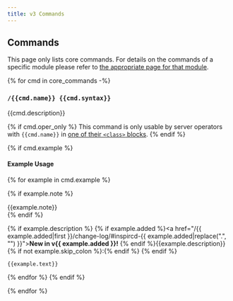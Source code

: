 ```yaml
---
title: v3 Commands
---
```


## Commands

This page only lists core commands. For details on the commands of a specific module please refer to [the appropriate page for that module](/3/modules).

{% for cmd in core_commands -%}
### `/{{cmd.name}} {{cmd.syntax}}`

{{cmd.description}}

{% if cmd.oper_only %}
This command is only usable by server operators with `{{cmd.name}}` in [one of their `<class>` blocks](/3/configuration/#class).
{% endif %}

{% if cmd.example %}
#### Example Usage

{% for example in cmd.example %}

{% if example.note %}
<div class="admonition note" markdown="1">
{{example.note}}
</div>
{% endif %}

{% if example.description %}
{% if example.added %}<a href="/{{ example.added|first }}/change-log/#inspircd-{{ example.added|replace(".", "") }}"><strong>New in v{{ example.added }}!</strong></a> {% endif %}{{example.description}}{% if not example.skip_colon %}:{% endif %}
{% endif %}

```plaintext
{{example.text}}
```

{% endfor %}
{% endif %}

{% endfor %}
